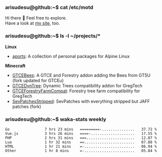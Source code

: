 ### arisudesu@github:~$ cat /etc/motd

Hi there 👋  Feel free to explore.  
Have a look at [my site](https://arisu.dev), too.

### arisudesu@github:~$ ls -l ~/projects/*
**Linux**
 - [aports](https://github.com/arisudesu/aports):  A collection of personal packages for Alpine Linux

**Minecraft**
 - [GTCEBees](https://github.com/arisudesu/GTCEBees): A GTCE and Forestry addon adding the Bees from GT5U (fork updated for GTCEu)
 - [GTCEDynTree](https://github.com/arisudesu/GTCEDynTree): Dynamic Trees compatibility addon for GregTech
 - [GTCEForestryFarmCompat](https://github.com/arisudesu/GTCEForestryFarmCompat): Forestry tree farm compatibility for GregTech
 - [SevPatchesStripped](https://github.com/arisudesu/SevPatchesStripped): SevPatches with everything stripped but JAFF patches (fork)

### arisudesu@github:~$ waka-stats weekly
<!--START_SECTION:waka-->

```text
Go                7 hrs 23 mins   =========-...............   37.72 %
Vue.js            3 hrs 26 mins   ====-....................   17.55 %
PHP               2 hrs 31 mins   ===......................   12.87 %
Lua               1 hr 32 mins    ==.......................   07.88 %
HTML              1 hr 21 mins    =-.......................   06.94 %
Other             1 hr 8 mins     =-.......................   05.84 %
```

<!--END_SECTION:waka-->
